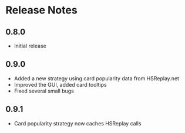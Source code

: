 # Release Notes

## 0.8.0
- Initial release

## 0.9.0
- Added a new strategy using card popularity data from HSReplay.net
- Improved the GUI, added card tooltips
- Fixed several small bugs

## 0.9.1
- Card popularity strategy now caches HSReplay calls